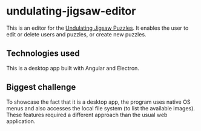 # undulating-jigsaw-editor

This is an editor for the [Undulating Jigsaw Puzzles](https://github.com/thatmichaelpark/undulating-jigsaw-puzzle).
It enables the user to edit or delete users and puzzles, or create new puzzles.

## Technologies used

This is a desktop app built with Angular and Electron.

## Biggest challenge

To showcase the fact that it is a desktop app, the program uses native OS menus
and also accesses the local file system (to list the available images). These features
required a different approach than the usual web application.
